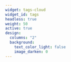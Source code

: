 ```yaml
---
widget: tags-cloud
widget_id: tags
headless: true
weight: 50
active: true
design:
  columns: "2"
  background:
    text_color_light: false
    image_darken: 0
---
```

